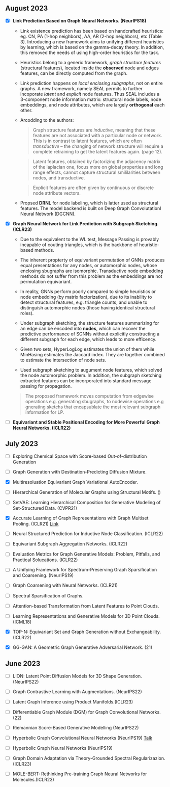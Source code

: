 ## August 2023

- [x] **Link Prediction Based on Graph Neural Networks. (NeurIPS18)**
    + Link existence prediction has been based on handcrafted heuristics: eg. CN, PA (1-hop neighbors), AA, AR (2-hop neighbors), etc (Table 3). Introducing a new framework aims to unifying different heuristics by learning, which is based on the gamma-decay theory. In addition, this removed the needs of using high-order heuristics for the task.

    + Heuristics belong to a generic framework, *graph structure features* (structural features), located inside the **observed** node and edges features, can be directly computed from the graph.  

    + Link prediction happens on *local enclosing subgraphs*, not on entire graphs. A new framework, namely SEAL permits to further incoporate *latent* and *explicit* node features. Thus SEAL includes a 3-component node information matrix: structural node labels, node embeddings, and node attributes, which are largely **orthogonal** each other.

    + Arcodding to the authors: 
        > Graph structure features are *inductive*, meaning that these features are not associated with a particular
        node or network. This is in contrast to latent features, which are often *transductive* – the changing of network
        structure will require a complete retraining to get the latent features again. (page 12).

        > Latent features, obtained by factorizing the adjacency matrix of the laplacian one, focus more on global properties and long range effects, cannot capture structural smililarities between nodes, and transductive. 

        > Explicit features are often given by continuous or discrete node attribute vectors. 

    + Propsed **DRNL** for node labeling, which  is latter used as structural features. The model backend is built on Deep Graph Convolutationl Neural Network (DGCNN).
    
- [x] **Graph Neural Network for Link Prediction with Subgraph Sketching. (ICLR23)**
    + Due to the equivalent to the WL test, Message Passing is provably incapable of couting triangles, which is the backbone of heuristic-based methods.

    + The inherent propterty of equivariant permutation of GNNs produces equal presentations for any nodes, or automorphic nodes, whose enclosing sbugraphs are isomorphic. Transductive node embedding methods do not suffer from this problem as the embeddings are not permutation equivariant.
    
    + In reality, GNNs perform poorly compared to simple heuristics or node embedding (by matrix factorization), due to its inability to detect structural features, e.g. triangle counts, and unable to distinguish automorphic nodes (those having identical structural roles).

    + Under subgraph sketching, the structure features summarizing for an edge can be encoded into **nodes**, which can recover the predictive performance of SGNNs without explicitly constructing a different subgraph for each edge, which leads to more efficency.

    + Given two sets, HyperLogLog estimates the union of them while MinHasing estimates the Jaccard index. They are together combined to estimate the intersection of node sets.

    + Used subgraph sketching to augument node features, which solved the node automorphic problem. In addition, the subgraph sketching extracted features can be
    incorporated into standard message passing for propagation.

    > The proposed framework moves computation from edgewise operations e.g. generating sbugraphs, to nodewise operations e.g gnerating sketchs that encapsublate the most relevant subgraph information for LP.

- [ ] **Equivariant and Stable Positional Encoding for More Powerful Graph Neural Networks. (ICLR22)**


## July 2023

- [ ] Exploring Chemical Space with Score-based Out-of-distribution Generation

- [ ] Graph Generation with Destination-Predicting Diffusion Mixture.

- [x] Multiresoluation Equivariant Graph Variational AutoEncoder.

- [ ] Hierarchical Generation of Molecular Graphs using Structural Motifs. ()

- [ ] SetVAE: Learning Hierarchical Composition for Generative Modeling of Set-Structured Data. (CVPR21)

- [x] Accurate Learning of Graph Representations with Graph Multiset Pooling. (ICLR21) [Link](https://drive.google.com/file/d/1yB30VT9W_h25T3XbA8PEx8zk85OqBD2a/view?usp=sharing)

- [ ] Neural Structured Prediction for Inductive Node Classification. (ICLR22)

- [ ] Equivariant Subgraph Aggregation Networks. (ICLR22)

- [ ] Evaluation Metrics for Graph Generative Models: Problem, Pitfalls, and Practical Solucations. (ICLR22)

- [ ] A Unifying Framework for Spectrum-Preserving Graph Sparsification and Coarsening. (NeurIPS19)

- [ ] Graph Coarsening with Neural Networks. (ICLR21)

- [ ] Spectral Sparsification of Graphs.

- [ ] Attention-based Transformation from Latent Features to Point Clouds.

- [ ] Learning Representations and Generative Models for 3D Point Clouds. (ICML18)

- [x] TOP-N: Equivariant Set and Graph Generation without Exchangeability. (ICLR22)

- [x] GG-GAN: A Geometric Graph Generative Adversarial Network. (21)

## June 2023

- [ ] LION: Latent Point Diffusion Models for 3D Shape Generation. (NeurIPS22) 

- [ ] Graph Contrastive Learning with Augmentations. (NeurIPS22)

- [ ] Latent Graph Inference using Product Manifolds.(ICLR23) 

- [ ] Differentiable Graph Module (DGM) for Graph Convolutional Networks. (22)

- [ ] Riemannian Score-Based Generative Modelling (NeurIPS22)

- [ ] Hyperbolic Graph Convolutional Neural Networks (NeurIPS19) [Talk](https://www.youtube.com/watch?v=8_BOxvdMqsA&ab_channel=AIPursuitbyTAIR)

- [ ] Hyperbolic Graph Neural Networks (NeurIPS19)

- [ ] Graph Domain Adaptation via Theory-Grounded Spectral Regularizazion.(ICLR23) 

- [ ] MOLE-BERT: Rethinking Pre-training Graph Neural Networks for Molecules.(ICLR23)